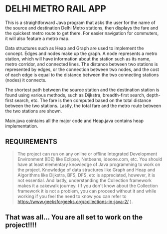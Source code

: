 # DELHI METRO RAIL APP

This is a straightforward Java program that asks the user for the name of the source and destination Delhi Metro stations, then displays the fare and the quickest metro route to get there. For easier navigation for commuters, it will also feature a metro map.

Data structures such as Heap and Graph are used to implement the concept. Edges and nodes make up the graph. A node represents a metro station, which will have information about the station such as its name, metro corridor, and connected lines. The distance between two stations is represented by edges, or the connection between two nodes, and the cost of each edge is equal to the distance between the two connecting stations (nodes) it connects.

The shortest path between the source station and the destination station is found using various methods, such as Dijkstra, breadth-first search, depth-first search, etc. The fare is then computed based on the total distance between the two stations. Lastly, the total fare and the metro route between the two stations are shown.

Main.java cointains all the major code and Heap.java contains heap implementation.


##  REQUIREMENTS

> The project can run on any online or offline Integrated Development Environment (IDE) like Eclipse, Netbeans, ideone.com, etc.
> You should have at least elementary knowledge of Java programming to work on the project.
> Knowledge of data structures like Graph and Heap and Algorithms like Dijkstra, BFS, DFS, etc is appreciated, however, it is not essential.
> And lastly, understanding the Collection framework makes it a cakewalk journey. (If you don't know about the Collection framework it is not a                   problem, you can proceed without it and while working if you feel the need to know you can refer to https://www.geeksforgeeks.org/collections-in-java-2/ ).


## That was all... You are all set to work on the project!!!!  
	
